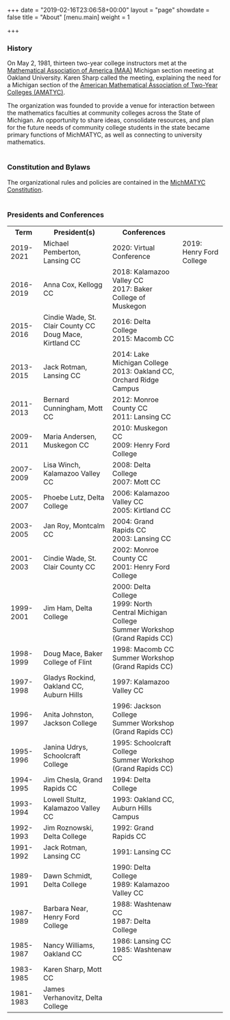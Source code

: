 +++
date = "2019-02-16T23:06:58+00:00"
layout = "page"
showdate = false
title = "About"
[menu.main]
weight = 1

+++
### History

On May 2, 1981, thirteen two-year college instructors met at the [Mathematical Association of America (MAA)](http://sections.maa.org/michigan/) Michigan section meeting at Oakland University. Karen Sharp called the meeting, explaining the need for a Michigan section of the [American Mathematical Association of Two-Year Colleges (AMATYC)](http://www.amatyc.org/). 

The organization was founded to provide a venue for interaction between the mathematics faculties at community colleges across the State of Michigan. An opportunity to share ideas, consolidate resources, and plan for the future needs of community college students in the state became primary functions of MichMATYC, as well as connecting to university mathematics.<br/><br/>


### Constitution and Bylaws
The organizational rules and policies are contained in the <a href="https://michmatyc.org/constitution/">MichMATYC Constitution</a>.<br/><br/>


### Presidents and Conferences

<table class="tg">
<tr>
<th class="tg-c3ow"><b>Term</b></th>
<th class="tg-c3ow"><b>President(s)</b></th>
<th class="tg-c3ow"><b>Conferences</b></th>
</tr>
  
<tr>
<td class>2019-2021</td>
<td class="tg-c3ow">Michael Pemberton, Lansing CC</td>

<td class="tg-c3ow">2020: Virtual Conference</td>
<td class="tg-c3ow">2019: Henry Ford College</td>
</tr>

<tr>
<td class>2016-2019</td>
<td class="tg-c3ow">Anna Cox, Kellogg CC</td>

<td class="tg-c3ow">2018: Kalamazoo Valley CC<br>
2017: Baker College of Muskegon</td>
</tr>

<tr>
<td class="tg-c3ow">2015-2016</td>
<td class="tg-c3ow">Cindie Wade, St. Clair County CC <br>  
Doug Mace, Kirtland CC</td>

<td class="tg-c3ow">2016: Delta College<br>
2015: Macomb CC</td>
</tr>

<tr>
<td class="tg-c3ow">2013-2015</td>
<td class="tg-c3ow">Jack Rotman, Lansing CC</td>

<td class="tg-c3ow">2014: Lake Michigan College<br>
2013: Oakland CC, Orchard Ridge Campus</td>  
</tr>

<tr>
<td class="tg-c3ow">2011-2013</td>
<td class="tg-c3ow">Bernard Cunningham, Mott CC</td>

<td class="tg-c3ow">2012: Monroe County CC<br> 
2011: Lansing CC</td>
</tr>

<tr>
<td class="tg-c3ow">2009-2011</td>
<td class="tg-c3ow">Maria Andersen, Muskegon CC</td>

<td class="tg-c3ow">2010: Muskegon CC<br>  
2009: Henry Ford College</td>
</tr>

<tr>
<td class="tg-c3ow">2007-2009</td>
<td class="tg-c3ow">Lisa Winch, Kalamazoo Valley CC</td>

<td class="tg-c3ow">2008: Delta College<br>
2007: Mott CC</td>
</tr>

<tr>
<td class="tg-c3ow">2005-2007</td>
<td class="tg-c3ow">Phoebe Lutz, Delta College</td>

<td class="tg-c3ow">2006: Kalamazoo Valley CC <br>  
2005: Kirtland CC</td>
</tr>

<tr>
<td class="tg-c3ow">2003-2005</td>
<td class="tg-c3ow">Jan Roy, Montcalm CC</td>

<td class="tg-c3ow">2004: Grand Rapids CC <br>  
2003: Lansing CC </td>
</tr>

<tr>
<td class="tg-c3ow">2001-2003</td>
<td class="tg-c3ow">Cindie Wade, St. Clair County CC</td>

<td class="tg-c3ow">2002: Monroe County CC <br/>  
2001: Henry Ford College</td>
</tr>

<tr>
<td class="tg-c3ow">1999-2001</td>
<td class="tg-c3ow">Jim Ham, Delta College</td>

<td class="tg-c3ow">2000: Delta College <br/>  
1999: North Central Michigan College<br/>
Summer Workshop (Grand Rapids CC)</td>
</tr>

<tr>
<td class="tg-c3ow">1998-1999</td>
<td class="tg-c3ow">Doug Mace, Baker College of Flint</td>
  
<td class="tg-c3ow">1998: Macomb CC <br/>
Summer Workshop (Grand Rapids CC)</td>
</tr>

<tr>
<td class="tg-c3ow">1997-1998</td>
<td class="tg-c3ow">Gladys Rockind, Oakland CC, Auburn Hills</td>

<td class="tg-c3ow">1997: Kalamazoo Valley CC</td>
</tr>

<tr>
<td class="tg-c3ow">1996-1997</td>

<td class="tg-c3ow">Anita Johnston, Jackson College</td>
<td class="tg-c3ow">1996: Jackson College <br/>
Summer Workshop (Grand Rapids CC)</td>
</tr>

<tr>
<td class="tg-c3ow">1995-1996</td>
<td class="tg-c3ow">Janina Udrys, Schoolcraft College</td>

<td class="tg-c3ow">1995: Schoolcraft College <br/>
Summer Workshop (Grand Rapids CC)</td>
</tr>

<tr>
<td class="tg-c3ow">1994-1995</td>
<td class="tg-c3ow">Jim Chesla, Grand Rapids CC</td>

<td class="tg-c3ow">1994: Delta College</td>
</tr>

<tr>
<td class="tg-c3ow">1993-1994</td>
<td class="tg-c3ow">Lowell Stultz, Kalamazoo Valley CC</td>

<td class="tg-c3ow">1993: Oakland CC, Auburn Hills Campus</td>
</tr>

<tr>
<td class="tg-c3ow">1992-1993</td>
<td class="tg-c3ow">Jim Roznowski, Delta College</td>

<td class="tg-c3ow">1992: Grand Rapids CC</td>
</tr>

<tr>
<td class="tg-c3ow">1991-1992</td>
<td class="tg-c3ow">Jack Rotman, Lansing CC</td>

<td class="tg-c3ow">1991: Lansing CC</td>  
</tr>

<tr>
<td class="tg-c3ow">1989-1991</td>
<td class="tg-c3ow">Dawn Schmidt, Delta College</td>

<td class="tg-c3ow">1990: Delta College <br/>  
1989: Kalamazoo Valley CC</td>
</tr>

<tr>
<td class="tg-c3ow">1987-1989</td>
<td class="tg-c3ow">Barbara Near, Henry Ford College</td>

<td class="tg-c3ow">1988: Washtenaw CC <br/>  
1987: Delta College</td>
</tr>

<tr>
<td class="tg-c3ow">1985-1987</td>
<td class="tg-c3ow">Nancy Williams, Oakland CC</td>

<td class="tg-c3ow">1986: Lansing CC <br/>  
1985: Washtenaw CC</td>
</tr>

<tr>
<td class="tg-c3ow">1983-1985</td>
<td class="tg-c3ow">Karen Sharp, Mott CC</td>
<td class="tg-c3ow"></td>
</tr>

<tr>
<td class="tg-c3ow">1981-1983</td>
<td class="tg-c3ow">James Verhanovitz, Delta College</td>
<td class="tg-c3ow"></td>
</tr>

</table>
